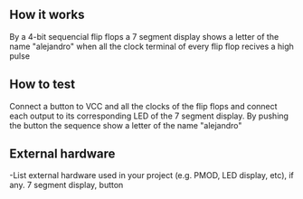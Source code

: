 <!---

This file is used to generate your project datasheet. Please fill in the information below and delete any unused
sections.

You can also include images in this folder and reference them in the markdown. Each image must be less than
512 kb in size, and the combined size of all images must be less than 1 MB.
-->

## How it works

By a 4-bit sequencial flip flops a 7 segment display shows a letter of the name "alejandro" when all the clock terminal of every flip flop recives a high pulse

## How to test

Connect a button to VCC and all the clocks of the flip flops and connect each output to its corresponding LED of the 7 segment display. By pushing the button the sequence show a letter of the name "alejandro"

## External hardware

-List external hardware used in your project (e.g. PMOD, LED display, etc), if any. 
7 segment display, button
